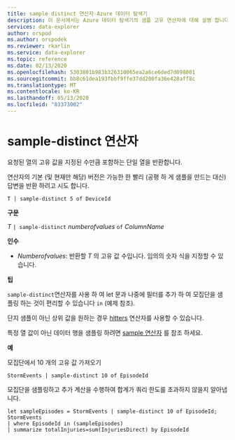 ```yaml
---
title: sample distinct 연산자-Azure 데이터 탐색기
description: 이 문서에서는 Azure 데이터 탐색기의 샘플 고유 연산자에 대해 설명 합니다.
services: data-explorer
author: orspod
ms.author: orspodek
ms.reviewer: rkarlin
ms.service: data-explorer
ms.topic: reference
ms.date: 02/13/2020
ms.openlocfilehash: 5303801b983b326310065ea2a6ce6ded7d098001
ms.sourcegitcommit: bb8c61dea193fbbf9ffe37dd200fa36e428aff8c
ms.translationtype: MT
ms.contentlocale: ko-KR
ms.lasthandoff: 05/13/2020
ms.locfileid: "83373002"
---
```

# <a name="sample-distinct-operator"></a>sample-distinct 연산자

요청된 열의 고유 값을 지정된 수만큼 포함하는 단일 열을 반환합니다. 

연산자의 기본 (및 현재만 해당) 버전은 가능한 한 빨리 (공평 하 게 샘플을 만드는 대신) 답변을 반환 하려고 시도 합니다.

```kusto
T | sample-distinct 5 of DeviceId
```

**구문**

*T* `| sample-distinct` *numberofvalues* `of` *ColumnName*

**인수**
* *Numberofvalues*: 반환할 *T* 의 고유 값 수입니다. 임의의 숫자 식을 지정할 수 있습니다.

**팁**

 `sample-distinct`연산자를 사용 하 여 let 문과 나중에 필터를 추가 하 여 모집단을 샘플링 하는 것이 편리할 수 있습니다 `in` (예제 참조). 

 단지 샘플이 아닌 상위 값을 원하는 경우 [hitters](tophittersoperator.md) 연산자를 사용할 수 있습니다. 

 특정 열 값이 아닌 데이터 행을 샘플링 하려면 [sample 연산자](sampleoperator.md) 를 참조 하세요.

**예**  

모집단에서 10 개의 고유 값 가져오기

<!-- csl: https://help.kusto.windows.net:443/Samples -->
```kusto
StormEvents | sample-distinct 10 of EpisodeId

```

모집단을 샘플링하고 추가 계산을 수행하여 합계가 쿼리 한도를 초과하지 않을지 알아냅니다. 

<!-- csl: https://help.kusto.windows.net:443/Samples -->
```kusto
let sampleEpisodes = StormEvents | sample-distinct 10 of EpisodeId;
StormEvents 
| where EpisodeId in (sampleEpisodes) 
| summarize totalInjuries=sum(InjuriesDirect) by EpisodeId
```
